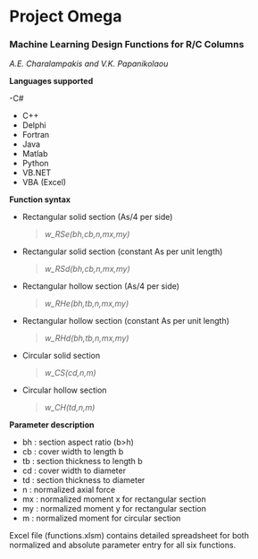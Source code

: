 # Project Omega
### Machine Learning Design Functions for R/C Columns

*A.E. Charalampakis and V.K. Papanikolaou*


**Languages supported**

-C#
- C++
- Delphi
- Fortran
- Java
- Matlab
- Python
- VB.NET
- VBA (Excel)

**Function syntax**

- Rectangular solid section (As/4 per side)
  > *w_RSe(bh,cb,n,mx,my)*

- Rectangular solid section (constant As per unit length)
  > *w_RSd(bh,cb,n,mx,my)*
  
- Rectangular hollow section (As/4 per side)
  > *w_RHe(bh,tb,n,mx,my)*
  
- Rectangular hollow section (constant As per unit length)
  > *w_RHd(bh,tb,n,mx,my)*
  
- Circular solid section
  > *w_CS(cd,n,m)*

- Circular hollow section
  > *w_CH(td,n,m)*

**Parameter description**

- bh : section aspect ratio (b>h)
- cb : cover width to length b
- tb : section thickness to length b
- cd : cover width to diameter
- td : section thickness to diameter
- n  : normalized axial force
- mx : normalized moment x for rectangular section
- my : normalized moment y for rectangular section
- m  : normalized moment for circular section 

Excel file (functions.xlsm) contains detailed spreadsheet for both
normalized and absolute parameter entry for all six functions.
